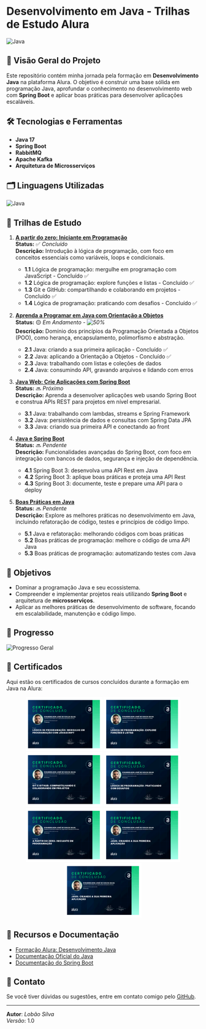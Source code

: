# Desenvolvimento em Java - Trilhas de Estudo Alura

![Java](https://img.shields.io/badge/Made%20with-Java-007396?style=for-the-badge&logo=java&logoColor=white)

## 🚀 Visão Geral do Projeto

Este repositório contém minha jornada pela formação em **Desenvolvimento Java** na plataforma Alura. O objetivo é construir uma base sólida em programação Java, aprofundar o conhecimento no desenvolvimento web com **Spring Boot** e aplicar boas práticas para desenvolver aplicações escaláveis.

## 🛠️ Tecnologias e Ferramentas
- **Java 17**
- **Spring Boot**
- **RabbitMQ**
- **Apache Kafka**
- **Arquitetura de Microsserviços**

## 🗂 Linguagens Utilizadas

![Java](https://img.shields.io/badge/Java-100%25-blue)

## 📅 Trilhas de Estudo

1. **[A partir do zero: Iniciante em Programação](https://www.alura.com.br/formacao-programacao)**  
   **Status:** ✅ *Concluído*  
   **Descrição:** Introdução à lógica de programação, com foco em conceitos essenciais como variáveis, loops e condicionais.

   - **1.1** Lógica de programação: mergulhe em programação com JavaScript - Concluído ✅
   - **1.2** Lógica de programação: explore funções e listas - Concluído ✅
   - **1.3** Git e GitHub: compartilhando e colaborando em projetos - Concluído ✅
   - **1.4** Lógica de programação: praticando com desafios - Concluído ✅

2. **[Aprenda a Programar em Java com Orientação a Objetos](https://www.alura.com.br/formacao-java)**  
   **Status:** 🟡 *Em Andamento - ![50%](https://img.shields.io/static/v1?label=&message=25%&color=yellow)*  
   **Descrição:** Domínio dos princípios da Programação Orientada a Objetos (POO), como herança, encapsulamento, polimorfismo e abstração.
   
   - **2.1** Java: criando a sua primeira aplicação - Concluído ✅
   - **2.2** Java: aplicando a Orientação a Objetos - Concluído ✅
   - **2.3** Java: trabalhando com listas e coleções de dados
   - **2.4** Java: consumindo API, gravando arquivos e lidando com erros

3. **[Java Web: Crie Aplicações com Spring Boot](https://www.alura.com.br/formacao-java-web-spring-boot)**  
   **Status:** 🔜 *Próximo*  
   **Descrição:** Aprenda a desenvolver aplicações web usando Spring Boot e construa APIs REST para projetos em nível empresarial.

   - **3.1** Java: trabalhando com lambdas, streams e Spring Framework
   - **3.2** Java: persistência de dados e consultas com Spring Data JPA
   - **3.3** Java: criando sua primeira API e conectando ao front

4. **[Java e Spring Boot](https://www.alura.com.br/formacao-spring-boot-3)**  
   **Status:** 🔜 *Pendente*  
   **Descrição:** Funcionalidades avançadas do Spring Boot, com foco em integração com bancos de dados, segurança e injeção de dependência.

   - **4.1** Spring Boot 3: desenvolva uma API Rest em Java
   - **4.2** Spring Boot 3: aplique boas práticas e proteja uma API Rest
   - **4.3** Spring Boot 3: documente, teste e prepare uma API para o deploy

5. **[Boas Práticas em Java](https://www.alura.com.br/formacao-boas-praticas-java)**  
   **Status:** 🔜 *Pendente*  
   **Descrição:** Explore as melhores práticas no desenvolvimento em Java, incluindo refatoração de código, testes e princípios de código limpo.

   - **5.1** Java e refatoração: melhorando códigos com boas práticas
   - **5.2** Boas práticas de programação: melhore o código de uma API Java
   - **5.3** Boas práticas de programação: automatizando testes com Java

## 🎯 Objetivos

- Dominar a programação Java e seu ecossistema.
- Compreender e implementar projetos reais utilizando **Spring Boot** e arquitetura de **microsserviços**.
- Aplicar as melhores práticas de desenvolvimento de software, focando em escalabilidade, manutenção e código limpo.

## 🌱 Progresso

![Progresso Geral](https://img.shields.io/static/v1?label=Progresso%20Geral&message=20%25&color=blue&style=for-the-badge)

## 📜 Certificados

Aqui estão os certificados de cursos concluídos durante a formação em Java na Alura:

<p align="center">
    <img src="img/1.png" alt="Lógica de programação: mergulhe em programação com JavaScript" width="200px">
    <img src="img/2.png" alt="Lógica de programação: explore funções e listas" width="200px">
    <img src="img/3.png" alt="Git e GitHub: compartilhando e colaborando em projetos" width="200px">
    <img src="img/4.png" alt="Lógica de programação: praticando com desafios" width="200px">
    <img src="img/5.png" alt="A partir do zero: iniciante em programação" width="200px">
    <img src="img/6.png" alt="Java: criando a sua primeira aplicação" width="200px">
    <img src="img/6.png" alt="Java: aplicando a Orientação a Objetos" width="200px">
</p>

## 🔗 Recursos e Documentação
- [Formação Alura: Desenvolvimento Java](https://www.alura.com.br/formacao-java)
- [Documentação Oficial do Java](https://docs.oracle.com/en/java/)
- [Documentação do Spring Boot](https://spring.io/projects/spring-boot)

## 📧 Contato
Se você tiver dúvidas ou sugestões, entre em contato comigo pelo [GitHub](https://github.com/lobaosilva).

---

**Autor**: *Lobão Silva*  
*Versão*: 1.0  
